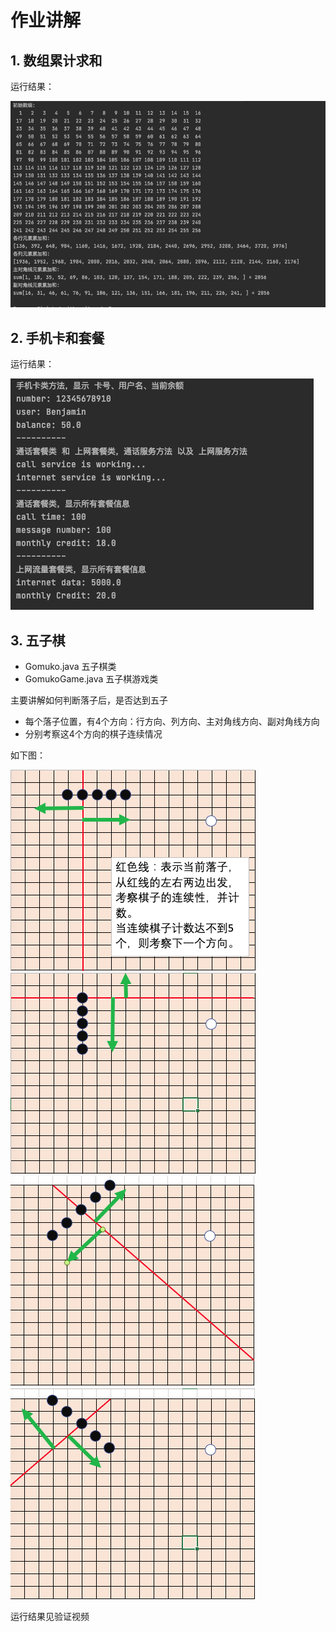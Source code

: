 # 作业讲解

## 1. 数组累计求和

运行结果：

![](excise01-result.png)

## 2. 手机卡和套餐

运行结果：

![](excise02-result.png)


## 3. 五子棋

- Gomuko.java  五子棋类
- GomukoGame.java  五子棋游戏类

主要讲解如何判断落子后，是否达到五子

- 每个落子位置，有4个方向：行方向、列方向、主对角线方向、副对角线方向
- 分别考察这4个方向的棋子连续情况

如下图：

![](excise03-01.png)
![](excise03-02.png)
![](excise03-03.png)
![](excise03-04.png)

运行结果见验证视频


